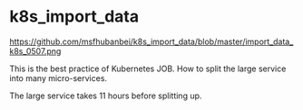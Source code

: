 # k8s_import_data

https://github.com/msfhubanbei/k8s_import_data/blob/master/import_data_k8s_0507.png


This is the best practice of Kubernetes JOB.
How to split the large service into many micro-services.

The large service takes 11 hours before splitting up.
